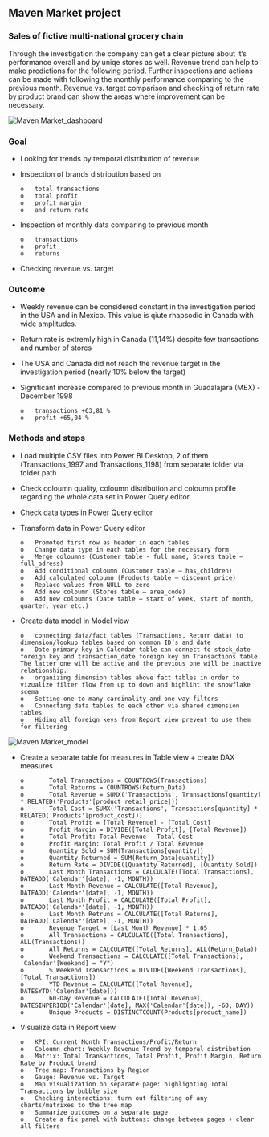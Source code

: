 ## Maven Market project
### Sales of fictive multi-national grocery chain 
Through the investigation the company can get a clear picture about it’s performance overall and by uniqe stores as well. Revenue trend can help to make predictions for the following period. Further inspections and actions can be made with following the monthly performance comparing to the previous month. Revenue vs. target comparison and checking of return rate by product brand can show the areas where improvement can be necessary.

![Maven Market_dashboard](https://github.com/bujdosox/LEGO_project_PowerBI/assets/173184545/2dc07f3c-e332-40ca-ac3a-48ddb6241a59)

### Goal
-   Looking for trends by temporal distribution of revenue
-   Inspection of brands distribution based on

        o   total transactions
        o   total profit
        o   profit margin
        o   and return rate
-   Inspection of monthly data comparing to previous month

        o   transactions
        o   profit
        o   returns
-   Checking revenue vs. target
### Outcome
-   Weekly revenue can be considered constant in the investigation period in the USA and in Mexico. This value is qiute rhapsodic in Canada with wide amplitudes.
-   Return rate is extremly high in Canada (11,14%) despite few transactions and number of stores
-   The USA and Canada did not reach the revenue target in the investigation period (nearly 10% below the target)
-   Significant increase compared to previous month in Guadalajara (MEX) - December 1998

        o   transactions +63,81 %
        o   profit +65,04 %

### Methods and steps
-   Load multiple CSV files into Power BI Desktop, 2 of them (Transactions_1997 and Transactions_1198) from separate folder via folder path
-   Check coloumn quality, coloumn distribution and coloumn profile regarding the whole data set in Power Query editor
-   Check data types in Power Query editor
-   Transform data in Power Query editor

        o   Promoted first row as header in each tables
        o   Change data type in each tables for the necessary form
        o   Merge coloumns (Customer table - full_name, Stores table – full_adress)
        o   Add conditional coloumn (Customer table – has_children)
        o   Add calculated coloumn (Products table – discount_price)
        o   Replace values from NULL to zero
        o   Add new coloumn (Stores table – area_code)
        o   Add new coloumns (Date table – start of week, start of month, quarter, year etc.)
-   Create data model in Model view

        o   connecting data/fact tables (Transactions, Return data) to dimension/lookup tables based on common ID’s and date
        o   Date primary key in Calendar table can connect to stock_date foreign key and transaction_date foreign key in Transactions table. The latter one will be active and the previous one will be inactive relationship.
        o   organizing dimension tables above fact tables in order to vizualize filter flow from up to down and highliht the snowflake scema
        o   Setting one-to-many cardinality and one-way filters
        o   Connecting data tables to each other via shared dimension tables
        o   Hiding all foreign keys from Report view prevent to use them for filtering

![Maven Market_model](https://github.com/bujdosox/LEGO_project_PowerBI/assets/173184545/51049ee6-809b-4246-b5e2-11bd44b76535)

-   Create a separate table for measures in Table view + create DAX measures

        o       Total Transactions = COUNTROWS(Transactions) 
        o       Total Returns = COUNTROWS(Return_Data) 
        o       Total Revenue = SUMX('Transactions', Transactions[quantity] * RELATED('Products'[product_retail_price]))
        o       Total Cost = SUMX('Transactions', Transactions[quantity] * RELATED('Products'[product_cost]))
        o       Total Profit = [Total Revenue] - [Total Cost]
        o       Profit Margin = DIVIDE([Total Profit], [Total Revenue])
        o       Total Profit: Total Revenue - Total Cost
        o       Profit Margin: Total Profit / Total Revenue
        o       Quantity Sold = SUM(Transactions[quantity]) 
        o       Quantity Returned = SUM(Return_Data[quantity]) 
        o       Return Rate = DIVIDE([Quantity Returned], [Quantity Sold])
        o       Last Month Transactions = CALCULATE([Total Transactions], DATEADD('Calendar'[date], -1, MONTH))
        o       Last Month Revenue = CALCULATE([Total Revenue], DATEADD('Calendar'[date], -1, MONTH))
        o       Last Month Profit = CALCULATE([Total Profit], DATEADD('Calendar'[date], -1, MONTH))
        o       Last Month Retruns = CALCULATE([Total Returns], DATEADD('Calendar'[date], -1, MONTH))
        o       Revenue Target = [Last Month Revenue] * 1.05
        o       All Transactions = CALCULATE([Total Transactions], ALL(Transactions))
        o       All Returns = CALCULATE([Total Returns], ALL(Return_Data))
        o       Weekend Transactions = CALCULATE([Total Transactions], 'Calendar'[Weekend] = "Y") 
        o       % Weekend Transactions = DIVIDE([Weekend Transactions], [Total Transactions])
        o       YTD Revenue = CALCULATE([Total Revenue], DATESYTD('Calendar'[date]))
        o       60-Day Revenue = CALCULATE([Total Revenue], DATESINPERIOD('Calendar'[date], MAX('Calendar'[date]), -60, DAY))
        o       Unique Products = DISTINCTCOUNT(Products[product_name])
-   Visualize data in Report view

        o   KPI: Current Month Transactions/Profit/Return
        o   Coloumn chart: Weekly Revenue Trend by temporal distribution
        o   Matrix: Total Transactions, Total Profit, Profit Margin, Return Rate by Product brand
        o   Tree map: Transactions by Region
        o   Gauge: Revenue vs. Target
        o   Map visualization on separate page: highlighting Total Transactions by bubble size
        o   Checking interactions: turn out filtering of any charts/matrixes to the tree map
        o   Summarize outcomes on a separate page
        o   Create a fix panel with buttons: change between pages + clear all filters
